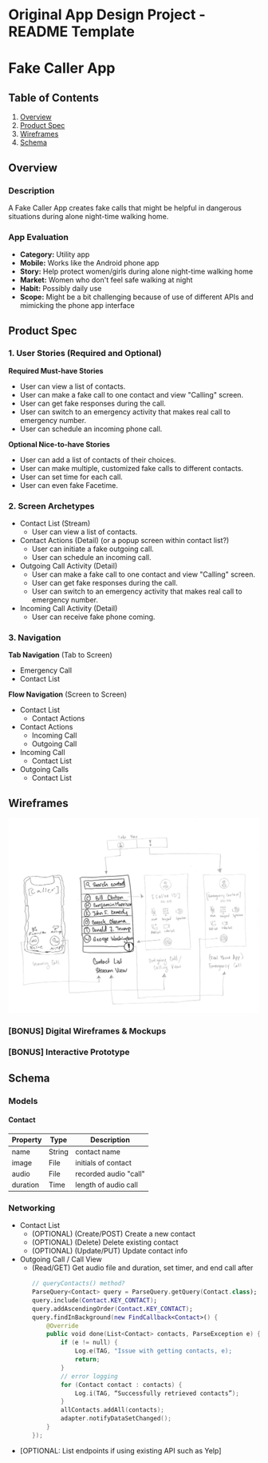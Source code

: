 Original App Design Project - README Template
===

# Fake Caller App

## Table of Contents
1. [Overview](#Overview)
1. [Product Spec](#Product-Spec)
1. [Wireframes](#Wireframes)
2. [Schema](#Schema)

## Overview
### Description
A Fake Caller App creates fake calls that might be helpful in dangerous situations during alone night-time walking home. 

### App Evaluation
- **Category:** Utility app
- **Mobile:** Works like the Android phone app
- **Story:** Help protect women/girls during alone night-time walking home
- **Market:** Women who don't feel safe walking at night
- **Habit:** Possibly daily use
- **Scope:** Might be a bit challenging because of use of different APIs and mimicking the phone app interface

## Product Spec

### 1. User Stories (Required and Optional)

**Required Must-have Stories**

* User can view a list of contacts.
* User can make a fake call to one contact and view "Calling" screen.
* User can get fake responses during the call.
* User can switch to an emergency activity that makes real call to emergency number.
* User can schedule an incoming phone call.

**Optional Nice-to-have Stories**

* User can add a list of contacts of their choices.
* User can make multiple, customized fake calls to different contacts.
* User can set time for each call.
* User can even fake Facetime.

### 2. Screen Archetypes

* Contact List (Stream)
   * User can view a list of contacts.
* Contact Actions (Detail) (or a popup screen within contact list?)
   * User can initiate a fake outgoing call.
   * User can schedule an incoming call.
* Outgoing Call Activity (Detail)
   * User can make a fake call to one contact and view "Calling" screen.
   * User can get fake responses during the call.
   * User can switch to an emergency activity that makes real call to emergency number.
* Incoming Call Activity (Detail)
   * User can receive fake phone coming.

### 3. Navigation

**Tab Navigation** (Tab to Screen)

* Emergency Call
* Contact List

**Flow Navigation** (Screen to Screen)

* Contact List
   * Contact Actions
* Contact Actions
   * Incoming Call
   * Outgoing Call
* Incoming Call
   * Contact List
* Outgoing Calls
   * Contact List 

## Wireframes
<img src="https://github.com/app-project1/fake-caller-app/blob/main/App%20Wireframe.png" width=600>

### [BONUS] Digital Wireframes & Mockups

### [BONUS] Interactive Prototype

## Schema 
### Models
#### Contact

   | Property      | Type     | Description |
   | ------------- | -------- | ------------|
   | name          | String   | contact name |
   | image         | File     | initials of contact |
   | audio         | File     | recorded audio "call" |
   | duration      | Time     | length of audio call |

### Networking
* Contact List
  * (OPTIONAL) (Create/POST) Create a new contact
  * (OPTIONAL) (Delete) Delete existing contact
  * (OPTIONAL) (Update/PUT) Update contact info
* Outgoing Call / Call View
  * (Read/GET) Get audio file and duration, set timer, and end call after
    ```swift
    // queryContacts() method?
    ParseQuery<Contact> query = ParseQuery.getQuery(Contact.class);
    query.include(Contact.KEY_CONTACT);
    query.addAscendingOrder(Contact.KEY_CONTACT);
    query.findInBackground(new FindCallback<Contact>() {
        @Override
        public void done(List<Contact> contacts, ParseException e) {
            if (e != null) {
                Log.e(TAG, "Issue with getting contacts, e);
                return;
            }
            // error logging
            for (Contact contact : contacts) {
                Log.i(TAG, “Successfully retrieved contacts”);
            }
            allContacts.addAll(contacts);
            adapter.notifyDataSetChanged();
        }
    });
    ```

- [OPTIONAL: List endpoints if using existing API such as Yelp]
